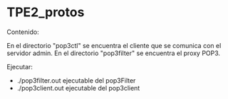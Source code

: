 # TPE2_protos

Contenido:

En el directorio "pop3ctl" se encuentra el cliente que se comunica con el servidor admin.
En el directorio "pop3filter" se encuentra el proxy POP3.

Ejecutar:

- ./pop3filter.out ejecutable del pop3Filter
- ./pop3client.out ejecutable del  pop3client